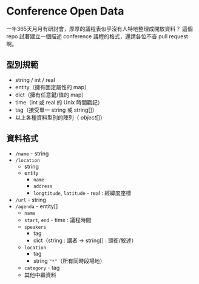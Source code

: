 Conference Open Data
=============
一年365天月月有研討會，厚厚的議程表似乎沒有人特地整理成開放資料？
這個 repo 試著建立一個描述 conference 議程的格式，還請各位不吝 pull request 啊。

型別規範
--------
* string / int / real
* entity（擁有固定屬性的 map）
* dict（擁有任意鍵/值的 map）
* time（int 或 real 的 Unix 時間戳記）
* tag（接受單一 string 或 string[]）
* 以上各種資料型別的陣列（ <i>object</i>[]）

資料格式
--------
* `/name` - string
* `/location`
	- string
	- entity
		+ `name`
		+ `address`
		+ `longtitude`, `latitude` - real : 經緯度座標
* `/url` - string
* `/agenda` - entity[]
	- `name`
	- `start`, `end` - time : 議程時間
	- `speakers`
		+ tag
		+ dict（string : 講者 → string[] : 頭銜/敘述）
	- `location`
		+ tag
		+ string `"*"`（所有同時段場地）
	- `category` - tag
	- 其他中繼資料
